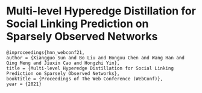 # Multi-level Hyperedge Distillation for Social Linking Prediction on Sparsely Observed Networks

```
@inproceedings{hnn_webconf21,
author = {Xiangguo Sun and Bo Liu and Hongxu Chen and Wang Han and Qing Meng and Jiuxin Cao and Hongzhi Yin},
title = {Multi-level Hyperedge Distillation for Social Linking Prediction on Sparsely Observed Networks},
booktitle = {Proceedings of The Web Conference (WebConf)},
year = {2021}
